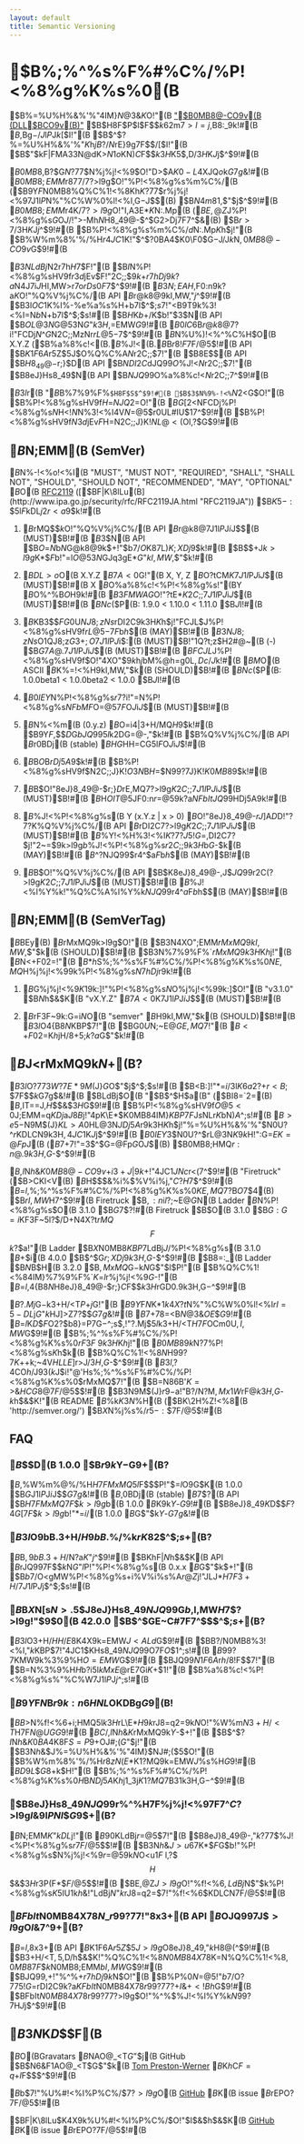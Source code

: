 ```yaml
---
layout: default
title: Semantic Versioning
---
```


$B%;%^%s%F%#%C%/%P!<%8%g%K%s%0(B
============================

$B%=%U%H%&%'%"4IM}$N@$3&$K$O!"(B
["$B0MB8@-CO9v(B (DLL$BCO9v(B)"](http://ja.wikipedia.org/wiki/DLL%E5%9C%B0%E7%8D%84 "DLL$BCO9v(B - Wikipedia")
$B$H8F$P$l$F$$$k62$m$7$$>l=j$,B8:_$9$k!#(B
$B%7%9%F%`$,Bg$-$/$J$l$P$J$k$[$I!"(B
$B$^$?%=%U%H%&%'%"$K$h$jB?$/$N%Q%C%1!<%8$rE}9g$7$F$$$/$[$I!"(B
$B$"$kF|FMA3$3$N@dK>$N1o$KN)$C$F$$$k$3$H$K5$$,$D$/$3$H$K$J$j$^$9!#(B


$B0MB8$,B?$$%7%9%F%`$G$N?7$7$$%Q%C%1!<%8%P!<%8%g%s$N%j%j!<%9$O!"D>$A$K0-L4$XJQ$o$k$G$7$g$&!#(B
$B0MB8;EMM$r87$7$/$7$?>l9g$O!"%P!<%8%g%s%m%C%/(B
($B$9$Y$F$N0MB8%Q%C%1!<%8Kh$K?7$7$$%P!<%8%g%s$r%j%j!<%9$7$J$1$l$P%Q%C%1!<%8$N%"%C%W%0%l!<%I$,$G$-$J$$(B)
$B$N4m81$,$"$j$^$9!#(B
$B0MB8;EMM$r4K$/$7$?>l9g$O!"I,A3E*$K%P!<%8%g%s$N:.Mp(B
($BE,@Z$J%P!<%8%g%s$G$O$J$/!">-Mh$N%P!<%8%g%s$H8_49@-$^$G2>Dj$7$F$7$^$&(B)
$B$r>7$/$3$H$K$J$j$^$9!#(B
$B%P!<%8%g%s%m%C%/$d%P!<%8%g%s$N:.Mp$K$h$j!"(B
$B%W%m%8%'%/%H$r4JC1$K!"$^$?0BA4$K0\F0$G$-$J$/$J$k$N$,0MB8@-CO9v$G$9!#(B

$B$3$NLdBj$N2r7h$H$7$F!"(B
$B$I$N%P!<%8%g%sHV9f$r3d$jEv$F!"2C;;$9$k$+$r7hDj$9$k$?$a$N4J7i$J%k!<%k%;%C%H$HI,MW>r7o$rDs0F$7$^$9!#(B
$B$3$N;EAH$,F0:n$9$k$?$a$K$O!"%Q%V%j%C%/(B API $B$r@k8@$9$kI,MW$,$"$j$^$9!#(B
$B$3$l$OC1$K%I%-%e%a%s%H$+$b$7$l$^$;$s$7!"<B9T$9$k%3!<%I$=$N$b$N$+$b$7$l$^$;$s!#(B
$B$H$K$b$+$/$K$b!"$3$N(B API $B$OL@3N$G@53N$G$"$k$3$H$,=EMW$G$9!#(B
$B0lC6%Q%V%j%C%/(B API $B$r@k8@$7$?$i!"FCDj$N%P!<%8%g%sHV9f$^$G$N2C;;MzNr$rL@5-$7$^$9!#(B
$B%P!<%8%g%s$N%U%)!<%^%C%H$O(B X.Y.Z ($B%a%8%c!<(B.$B%^%$%J!<(B.$B%Q%C%A(B) $B$r8!F$$7$F$/$@$5$$!#(B
API $B$K1F6A$r5Z$\$5$J$$%P%0%U%#%C%/%9$O%Q%C%A$N%P!<%8%g%s$r2C;;$7!"(B
$B8E$$(B API $B$H8_49@-$r;}$D(B API $B$NDI2C$dJQ99$O%^%$%J!<$N%P!<%8%g%s$r2C;;$7!"(B
$B8eJ}Hs8_49$N(B API $B$NJQ99$O%a%8%c!<$N%P!<%8%g%s$r2C;;$7$^$9!#(B

$B$3$l$r(B "$B%;%^%s%F%#%C%/%P!<%8%g%K%s%0(B" $B%7%9%F%`$H8F$S$^$9!#(B
$B$3$N%9%-!<%`$N2<$G$O!"(B
$B%P!<%8%g%sHV9f$H$=$NJQ2=$O!"(B
$BG[2<$NFCDj%P!<%8%g%s$N%3!<%I$H<!$N%P!<%8%g%s$N%3!<%I4V$N=$@5$r0UL#IU$1$7$^$9!#(B
$B%P!<%8%g%sHV9f$N3d$jEv$F$H$=$N2C;;J}K!$NL@<($OI,?\$G$9!#(B

$B%;%^%s%F%#%C%/%P!<%8%g%K%s%0$N;EMM(B (SemVer)
-------------------------------------------

$B%I%-%e%a%s%HFb$N%-!<%o!<%I(B
"MUST", "MUST NOT", "REQUIRED", "SHALL", "SHALL NOT", "SHOULD",
"SHOULD NOT", "RECOMMENDED", "MAY", "OPTIONAL"
$B$O(B [RFC2119](http://www.ietf.org/rfc/rfc2119.txt "RFC2119")
([$BF|K\8lLu(B](http://www.ipa.go.jp/security/rfc/RFC2119JA.html "RFC2119JA"))
$B$K5-:\$5$l$F$kDL$j2r<a$9$k!#(B

1. $B%;%^%s%F%#%C%/%P!<%8%g%K%s%0$rMQ$$$k%=%U%H%&%'%"$O!"%Q%V%j%C%/(B API $B$r@k8@$7$J$1$l$P$J$i$J$$(B (MUST)$B!#(B
$B$3$N(B API $B$O%3!<%I$=$N$b$N$G@k8@$9$k$+!"$b$7$/$O%I%-%e%a%s%HFb$K87L)$K;XDj$9$k!#(B
$B$$$+$J$k>l9g$K$*$$$F$b!"$=$l$O@53N$GJq3gE*$G$"$kI,MW$,$"$k!#(B

1. $BDL>o%P!<%8%g%sHV9f$O(B X.Y.Z $B7A<0$G!"(B X, Y, Z $B$O?tCM$K$7$J$1$l$P$J$i$J$$(B (MUST)$B!#(B
X $B$O%a%8%c!<%P!<%8%g%s!"(BY $B$O%^%$%J!<%P!<%8%g%s!"(BZ $B$O%Q%C%A%P!<%8%g%s$H$9$k!#(B
$B3FMWAG$O!"?tE*$K2C;;$7$J$1$l$P$J$i$J$$(B (MUST)$B!#(B
$BNc$($P(B: 1.9.0 < 1.10.0 < 1.11.0 $B$J$I!#(B

1. $B%Q%C%A%P!<%8%g%s$KB3$$$FG$0U$NJ8;zNs$rDI2C$9$k$3$H$K$h$j!"FCJL$J%P!<%8%g%sHV9f$rL@5-$7$F$b$h$$(B (MAY)$B!#(B
$B$3$NJ8;zNs$O1QJ8;z$G3+;O$7$J$1$l$P$J$i$:(B (MUST)$B!"1Q?t;z$H2#@~(B (-) $B$G7A@.$7$J$1$l$P$J$i$J$$(B (MUST)$B!#(B
$BFCJL$J%P!<%8%g%sHV9f$O!"4XO"$9$k%P!<%8%g%s$h$j$bM%@h=g0L$,Dc$/$J$k!#(B
$BM%@h=g0L$O(B ASCII $B%3!<%I=g$K%=!<%H$9$kI,MW$,$"$k(B (SHOULD)$B!#(B
$BNc$($P(B:  1.0.0beta1 < 1.0.0beta2 < 1.0.0 $B$J$I!#(B

1. $B0lEY%Q%C%1!<%8$N%P!<%8%g%s$r%j%j!<%9$7$?$i!"$=$N%P!<%8%g%s$NFbMF$O=$@5$7$F$O$J$i$J$$(B (MUST)$B!#(B

1. $B%a%8%c!<%P!<%8%g%s$N%<%m(B (0.y.z) $B$O=i4|3+H/MQ$H$9$k!#(B
$B$9$Y$F$,$$$D$G$bJQ99$5$l$k2DG=@-$,$"$k!#(B
$B%Q%V%j%C%/(B API $B$r0BDj(B (stable) $BHG$HH=CG$5$l$F$O$J$i$J$$!#(B

1. $B%P!<%8%g%s(B 1.0.0 $B$O%Q%V%j%C%/(B API $B$rDj5A$9$k!#(B
$B%P!<%8%g%sHV9f$N2C;;J}K!$O$3$N%Q%V%j%C%/(B API $B$H$=$N99?7J}K!$K0MB8$9$k!#(B

1. $B%Q%C%A%P!<%8%g%s(B Z (x.y.Z | x > 0) $B$O!"8eJ}8_49@-$r;}$D%P%0%U%#%C%/%9$rE,MQ$7$?>l9g$K2C;;$7$J$1$l$P$J$i$J$$(B (MUST)$B!#(B
$B%P%0%U%#%C%/%9$H$OIT@5$JF0:n$r=$@5$9$k$?$a$NFbItJQ99$HDj5A$9$k!#(B

1. $B%^%$%J!<%P!<%8%g%s(B Y (x.Y.z | x > 0) $B$O!"8eJ}8_49@-$rJ]$A$D$D!"?7$?$K%Q%V%j%C%/(B API $B$rDI2C$7$?>l9g$K2C;;$7$J$1$l$P$J$i$J$$(B (MUST)$B!#(B
$B%W%i%$%Y!<%H%3!<%I$K?7$?$J5!G=$,DI2C$7$?$j!"2~=$$9$k>l9g$b%^%$%J!<%P!<%8%g%s$r2C;;$9$k$3$H$b$G$-$k(B (MAY)$B!#(B
$B$^$?%Q%C%A%l%Y%k$NJQ99$r4^$a$F$b$h$$(B (MAY)$B!#(B

1. $B%a%8%c!<%P!<%8%g%s(B X (X.y.z | X > 0) $B$O!"%Q%V%j%C%/(B API $B$K8eJ}8_49@-$,$J$$JQ99$r2C$($?>l9g$K2C;;$7$J$1$l$P$J$i$J$$(B (MUST)$B!#(B
$B%^%$%J!<%l%Y%k!"%Q%C%A%l%Y%k$NJQ99$r4^$a$F$b$h$$(B (MAY)$B!#(B

$B%?%0$N;EMM(B (SemVerTag)
----------------------

$B%P!<%8%g%s%3%s%H%m!<%k%7%9%F%`(B (Git, Mercurial, SVN $BEy(B) $B$rMxMQ$9$k>l9g$O!"(B
$B$3$N4XO";EMM$rMxMQ$9$kI,MW$,$"$k(B (SHOULD)$B!#(B
$B$3$N%7%9%F%`$rMxMQ$9$k$3$H$K$h$j!"(B
$B%Q%C%1!<%88!::$N<+F02=!"(B
$B$*$h$S%;%^%s%F%#%C%/%P!<%8%g%K%s%0$NE,MQ$H%j%j!<%9$9$k%P!<%8%g%s$N7hDj$r$9$k!#(B

1. $B%P!<%8%g%s%3%s%H%m!<%k%7%9%F%`$G%j%j!<%9$K%?%0IU$1$9$k:]!"%P!<%8%g%s$N%?%0$O%j%j!<%9$9$k:]$O!"(B
"v3.1.0" $B$N$h$&$K(B "vX.Y.Z" $B7A<0$K$7$J$1$l$P$J$i$J$$(B (MUST)$B!#(B

1. $B%;%^%s%F%#%C%/%P!<%8%g%K%s%0$rF3F~$9$k:G=i$N%?%0$O(B "semver" $B$H$9$kI,MW$,$"$k(B (SHOULD)$B!#(B
$B$3$l$O4{B8$N%W%m%8%'%/%H$KBP$7!"(B
$BG$0U$N;~E@$GE,MQ$7!"(B
$B<+F02=%D!<%k$K$h$jH/8+$5$;$k$?$a$G$"$k!#(B

$B$J$<%;%^%s%F%#%C%/%P!<%8%g%K%s%0$rMxMQ$9$k$N$+(B?
-----------------------------------------------

$B$3$l$O?7$7$$3W?7E*9M$(J}$G$O$"$j$^$;$s!#(B
$B<B:]!"$*$=$i$/$3$l$K6a$$2?$+$r<B;\$7$F$$$k$G$7$g$&!#(B
$BLdBj$O(B "$B$^$H$a(B" ($BI8=`2=(B) $B$,IT==J,$H$$$&$3$H$G$9!#(B
$B%P!<%8%g%sHV9f$O@5<0$J;EMM=q$KDj$a$J$$8B$j!"4pK\E*$K0MB84IM}$KBP$7$F$J$s$NLr$K$bN)$A$^$;$s!#(B
$B>e5-$N9M$(J}$KL>A0$HL@3N$JDj5A$r$9$k$3$H$K$h$j!"%=%U%H%&%'%"$N0U?^$r%f!<%6$KDLCN$9$k$3$H$,4JC1$K$J$j$^$9!#(B
$B0lEY$3$N0U?^$rL@3N$K$9$k$H!":G=*E*$K=@Fp$J(B ($B$7$+$7!"$=$3$^$G=@Fp$G$O$J$$(B) $B0MB8;HMQ$r:n@.$9$k$3$H$,$G$-$^$9!#(B

$B%;%^%s%F%#%C%/%P!<%8%g%K%s%0$,$I$N$h$&$K0MB8@-CO9v$+$i3+J|$9$k$+!"4JC1$JNc$r<($7$^$9!#(B
"Firetruck" ($B>CKI<V(B) $B$H$$$&%i%$%V%i%j$,$"$C$?$H$7$^$9!#(B
$B$=$l$,%;%^%s%F%#%C%/%P!<%8%g%K%s%0$KE,MQ$7$?%Q%C%1!<%8(B "Ladder" ($B$O$7$4(B) $B$rI,MW$H$7$^$9!#(B
Firetruck $B$,:n$i$l$?;~E@$G$N(B Ladder $B%Q%C%1!<%8$N%P!<%8%g%s$O(B 3.1.0 $B$G$7$?!#(B
Firetruck $B$O(B 3.1.0 $B$G:G=i$KF3F~$5$l$?$$$/$D$+$N4X?t$rMQ$$$F$$$k$?$a!"(B
Ladder $B$X$N0MB8$KBP$7LdBj$J$/%P!<%8%g%s(B 3.1.0 $B$+$i(B 4.0.0 $B$^$G$r;XDj$9$k$3$H$,$G$-$^$9!#(B
$B8=:_(B Ladder $B$N%P!<%8%g%s(B 3.1.1 $B$H(B 3.2.0 $B$,MxMQ$G$-$k$N$G$"$l$P!"(B
$B%Q%C%1!<%84IM}%7%9%F%`$K$=$l$r%j%j!<%9$G$-!"(B
$B$=$l$,4{B8$N%=%U%H%&%'%"$H8eJ}8_49@-$r;}$C$F$$$k$3$H$rGD0.$9$k$3$H$,$G$-$^$9!#(B

$B?.Mj$G$-$k3+H/<T$P$+$j$G!"(B
$B$9$Y$F$N%Q%C%1!<%8$K$*$1$k4X?t$N%"%C%W%0%l!<%I$rI=5-DL$j$G$"$k$HJ]>Z$7$?$$$G$7$g$&!#(B
$B$7$+$78=<B$N@$3&$OE%=-$$$G$9!#(B
$B$=$l$K$D$$$F$O2?$b8}=P$7$G$-$^$;$s$,!"?.Mj$5$l$k3+H/<T$H$7$F$OCm0U$,I,MW$G$9!#(B
$B%;%^%s%F%#%C%/%P!<%8%g%K%s%0$rF3F~$9$k$3$H$K$h$j!"(B
$B0MB8$9$k%Q%C%1!<%8$N?7%P!<%8%g%s$K$h$k(B
$B%Q%C%1!<%8$N%j%j!<%9$H99?7$K$+$+$k;~4V$HLLE]$r>J$/$3$H$,$G$-$^$9!#(B
$B$3$l$,?4CO$h$/J9$3$($k$J$i!"@'Hs%;%^%s%F%#%C%/%P!<%8%g%K%s%0$rMxMQ$7!"(B
$B$=$N86B'$K=>$&$HCG8@$7$F$/$@$5$$!#(B
$B$3$N9M$(J}$r9-$a!"B?$/$N?M$,Mx1W$rF@$k$3$H$,$G$-$k$h$&$K!"(B
README $B%U%!%$%k$K$3$N%&%'%V%5%$%H(B ($BK\2H%Z!<%8(B 'http://semver.org/') $B$X$N%j%s%/$r5-:\$7$F$/$@$5$$!#(B

FAQ
---

### $B$$$D(B 1.0.0 $B$r%j%j!<%9$9$k$Y$-$G$9$+(B?

$B%=%U%H%&%'%"$,%W%m%@%/%H$H$7$FMxMQ$5$l$F$$$P!"$=$l$O$9$G$K(B 1.0.0 $B$G$J$1$l$P$J$i$J$$$G$7$g$&!#(B
$B%f!<%6$,0BDj(B (stable) $B$7$?(B API $B$H$7$FMxMQ$7$F$$$k>l9g$b(B 1.0.0 $B$K$9$k$Y$-$G$9!#(B
$B8eJ}8_49$K$D$$$F?4G[$7$F$$$k>l9g$b!"$*$=$i$/(B 1.0.0 $B$G$"$k$Y$-$G$7$g$&!#(B

### $B$3$l$O9bB.3+H/$H9bB.%5%$%/%k$rK8$2$^$;$s$+(B?

$B%a%8%c!<%P!<%8%g%s(B 0 $B$,9bB.3+H/$N$?$a$K$"$j$^$9!#(B
$BKhF|$N$h$&$K(B API $B$rJQ99$7$F$$$k$N$G$"$l$P!"%P!<%8%g%s(B 0.x.x $B$G$"$k$+!"(B
$B$b$7$/$O<gMW%P!<%8%g%s$+$i%V%i%s%A$r@Z$j!"JLJ*$H$7$F3+H/$7$J$1$l$P$J$j$^$;$s!#(B

### $B%Q%V%j%C%/(B API $B$X$N$[$s$N>.$5$J8eJ}Hs8_49$NJQ99$G$b%a%8%c!<%P!<%8%g%s%"%C%W$,I,MW$H$7$?>l9g!"$9$0(B 42.0.0 $B$^$GE~C#$7$F$7$^$$$^$;$s$+(B?

$B$3$l$O3+H/$HH/E8$K4X$9$k=EMW$J<ALd$G$9!#(B
$BB?$/$N0MB8%3!<%I$,$"$k%=%U%H%&%'%"$KBP$7!"4JC1$KHs8_49$NJQ99$O$7$F$O$$$1$^$;$s!#(B
$B99?7$KMW$9$k%3%9%H$O=EMW$G$9!#(B
$BJQ99$N1F6A$r$h$/8!F$$7!"(B
$B$=$N%3%9%H$H$b$?$i$5$l$kMxE@$rE7Gi$K$+$1!"(B
$B%a%8%c!<%P!<%8%g%s%"%C%W$7$J$1$l$P$J$j$^$;$s!#(B

### $B$9$Y$F$N%Q%V%j%C%/(B API $B$r%I%-%e%a%s%H2=$9$k:n6HNL$OKDBg$G$9(B!

$BB>$N%f!<%6$+$i;HMQ$5$l$k$3$H$rL\E*$H$9$k%=%U%H%&%'%"$rJ8=q2=$9$k$N$O!"%W%m$N3+H/<T$H$7$F$N@UG$$G$9!#(B
$BC/$,$I$N$h$&$K%=%U%H%&%'%"$rMxMQ$9$k$Y$-$+!"(B
$B$^$?$I$N$h$&$K0BA4$K8F$S=P$9$+$OJ#;($G$"$j!"(B
$B$3$N$h$&$J%=%U%H%&%'%"4IM}$NJ#;($5$O!"(B
$B%W%m%8%'%/%H$r8zN(E*$K1?MQ$9$k=EMW$J%]%$%s%H$G$9!#(B
$BD9$$L\$G8+$k$H!"(B
$B%;%^%s%F%#%C%/%P!<%8%g%K%s%0$H%Q%V%j%C%/(B API $B$NDj5A$K$h$j1_3j$K1?MQ$7B3$1$k$3$H$,$G$-$^$9!#(B

### $B8eJ}Hs8_49$NJQ99$r%^%$%J!<%P!<%8%g%s$H$7$F%j%j!<%9$7$F$7$^$C$?>l9g$I$&$9$l$PNI$$$G$9$+(B?

$B%;%^%s%F%#%C%/%P!<%8%g%K%s%0$N;EMM$K$"$kDL$j!"(B
$B$9$0$KLdBj$r=$@5$7!"(B
$B8eJ}8_49@-$,$"$k?7$7$$%^%$%J!<%P!<%8%g%s$r%j%j!<%9$7$F$/$@$5$$!#(B
$B$3$N$h$&$J>u67$K$*$$$F$G$b!"%P!<%8%g%s$N%j%j!<%9$r=$@5$9$k$N$O<u$1F~$l$,$?$$$H$$$&$3$H$r3P$($F$*$$$F$/$@$5$$!#(B
$BE,@Z$J>l9g$O!"%f!<%6$,LdBj$N$"$k%P!<%8%g%s$K5$IU$1$k$h$&!"LdBj$N$"$k%P!<%8%g%s$rJ8=q2=$7!"%f!<%6$KDLCN$7$F$/$@$5$$!#(B

### $BFbIt$N0MB84X78$N$_$r99?7$7!"8x3+(B API $B$OJQ99$7$J$$>l9g$O$I$&$7$^$9$+(B?

$B$=$l$,8x3+(B API $B$K1F6A$r5Z$\$5$J$$>l9g$O8eJ}8_49$,$"$k$H8@$($^$9!#(B
$B3+H/<T$,5$$,$D$/$h$&$K!"%Q%C%1!<%8$N0MB84X78$K$=$N%Q%C%1!<%8$,0MB8$7$F$$$k%=%U%H%&%'%"$N0MB8;EMM$bI,MW$G$9!#(B
$BJQ99$,%Q%C%A%l%Y%k$+!"%^%$%J!<%l%Y%k$+$r7hDj$9$k$N$O!"(B
$B%P%0$N=$@5!"$b$7$/$O?7$7$$5!G=$rDI2C$9$k$?$a$KFbIt$N0MB84X78$r99?7$7$?$+$I$&$+<!Bh$G$9!#(B
$BFbIt$N0MB84X78$r99?7$7$?>l9g$O!"%^%$%J!<%l%Y%k$N99?7$H$J$j$^$9!#(B

$B$3$N%I%-%e%a%s%H$K$D$$$F(B
------------------------

$B%;%^%s%F%#%C%/%P!<%8%g%K%s%0;EMM$O(BGravatars $B$NAO@_<T$G$"$j(B GitHub $B$N6&F1AO@_<T$G$"$k(B
[Tom Preston-Werner](http://tom.preston-werner.com) $B$K$h$C$F=q$+$l$F$$$^$9!#(B

$B$b$7!"%U%#!<%I%P%C%/$7$?$$>l9g$O(B [GitHub](https://github.com/mojombo/semver.org/issues "New Issue") $B$K(B issue $B$rEPO?$7$F$/$@$5$$!#(B

$BF|K\8lLu$K4X$9$k%U%#!<%I%P%C%/$O!"$I$&$h$&$K(B [GitHub](https://github.com/Surgo/semver.org.ja-JP/issues/new "New Issue") $B$K(B issue $B$rEPO?$7$F$/$@$5$$!#(B
